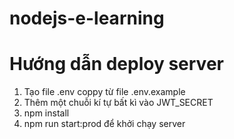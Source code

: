 # nodejs-e-learning

# Hướng dẫn deploy server

1. Tạo file .env coppy từ file .env.example
2. Thêm một chuỗi kí tự bất kì vào JWT_SECRET
3. npm install
4. npm run start:prod để khởi chạy server
